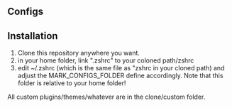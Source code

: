 ## Configs

## Installation
1. Clone this repository anywhere you want.
2. in your home folder, link ".zshrc" to your coloned path/zshrc
3. edit ~/.zshrc (which is the same file as "zshrc in your cloned path) and adjust the MARK_CONFIGS_FOLDER define accordingly. Note that this folder is relative to your home 
folder!

All custom plugins/themes/whatever are in the clone/custom folder.
